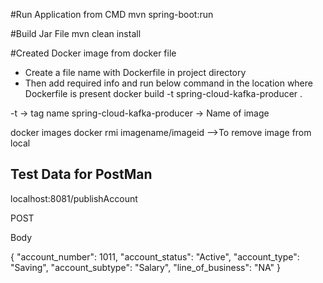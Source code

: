 #Run Application from CMD 
mvn spring-boot:run

#Build Jar File
mvn clean install

#Created Docker image from docker file
- Create a file name with Dockerfile in project directory
- Then add required info and run below command in the location where Dockerfile is present
docker build -t spring-cloud-kafka-producer .

-t -> tag name
spring-cloud-kafka-producer -> Name of image

docker images
docker rmi imagename/imageid -->To remove image from local


Test Data for PostMan
---------------------
localhost:8081/publishAccount

POST

Body

{
      "account_number": 1011,
      "account_status": "Active",
      "account_type": "Saving",
      "account_subtype": "Salary",
      "line_of_business": "NA"
}


